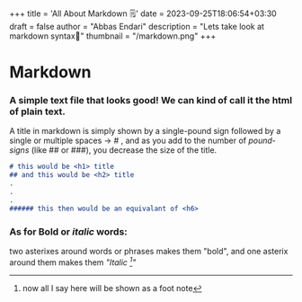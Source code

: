 +++
title = 'All About Markdown 🗒️'
date = 2023-09-25T18:06:54+03:30
draft = false
author = "Abbas Endari"
description = "Lets take look at markdown syntax😬"
thumbnail = "/markdown.png"
+++

# Markdown

### A simple text file that looks good! We can kind of call it the html of plain text.

A title in markdown is simply shown by a single-pound sign followed by a single or multiple spaces -> # , and as you add to the number of _pound_-_signs_ (like ## or ###), you decrease the size of the title.

```markdown
# this would be <h1> title
## and this would be <h2> title
.
.
.
###### this then would be an equivalant of <h6>
```
### As for **Bold** or *italic* words:

two asterixes around words or phrases makes them "bold", and one asterix around them makes them <cite>"Italic [^3]"</cite>

[^3]: now all I say here will be shown as a foot note 
